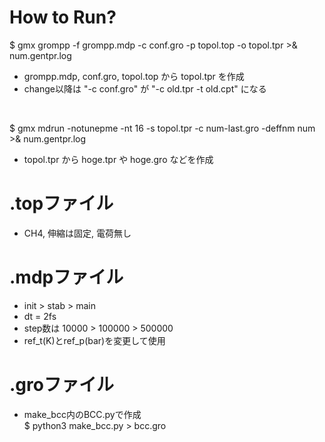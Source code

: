 # How to Run?

$ gmx grompp -f grompp.mdp -c conf.gro -p topol.top -o topol.tpr >& num.gentpr.log<br>
* grompp.mdp, conf.gro, topol.top から topol.tpr を作成
* change以降は "-c conf.gro" が "-c old.tpr -t old.cpt" になる

<br>

$ gmx mdrun -notunepme -nt 16 -s topol.tpr -c num-last.gro -deffnm num >& num.gentpr.log<br>
* topol.tpr から hoge.tpr や hoge.gro などを作成

# .topファイル

* CH4, 伸縮は固定, 電荷無し

# .mdpファイル

* init > stab > main
* dt = 2fs
* step数は 10000 > 100000 > 500000
* ref_t(K)とref_p(bar)を変更して使用

# .groファイル

* make_bcc内のBCC.pyで作成<br>
$ python3 make_bcc.py > bcc.gro
